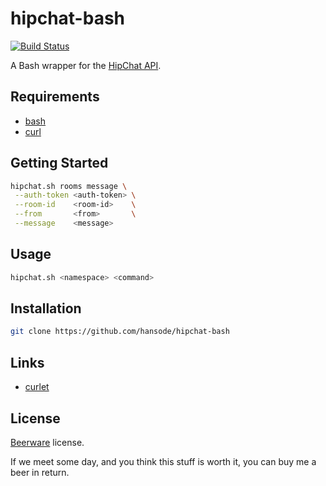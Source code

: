 hipchat-bash
============

[![Build Status](https://travis-ci.org/hansode/hipchat-bash.png)](https://travis-ci.org/hansode/hipchat-bash)

A Bash wrapper for the [HipChat API](https://www.hipchat.com/docs/api).

Requirements
------------

+ [bash](http://www.gnu.org/software/bash/bash.html)
+ [curl](http://curl.haxx.se/)

Getting Started
---------------

```bash
hipchat.sh rooms message \
 --auth-token <auth-token> \
 --room-id    <room-id>    \
 --from       <from>       \
 --message    <message>
```

Usage
-----

```bash
hipchat.sh <namespace> <command>
```

Installation
------------

```bash
git clone https://github.com/hansode/hipchat-bash
```

Links
-----

+ [curlet](https://github.com/hansode/curlet)

License
-------

[Beerware](http://en.wikipedia.org/wiki/Beerware) license.

If we meet some day, and you think this stuff is worth it, you can buy me a beer in return.
